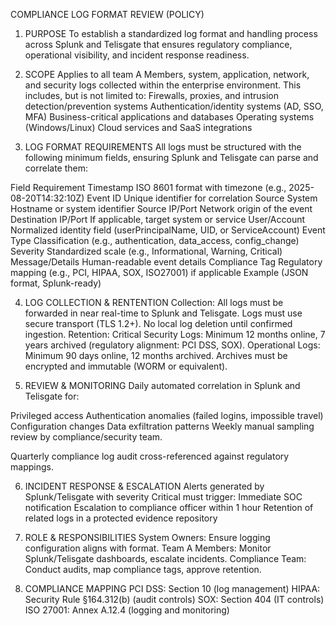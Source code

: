 COMPLIANCE LOG FORMAT REVIEW (POLICY)


1. PURPOSE
To establish a standardized log format and handling process across Splunk and Telisgate that ensures regulatory compliance, operational visibility, and incident response readiness.


2. SCOPE
Applies to all team A Members, system, application, network, and security logs collected within the enterprise environment. This includes, but is not limited to:
Firewalls, proxies, and intrusion detection/prevention systems
Authentication/identity systems (AD, SSO, MFA)
Business-critical applications and databases
Operating systems (Windows/Linux)
Cloud services and SaaS integrations


3. LOG FORMAT REQUIREMENTS
All logs must be structured with the following minimum fields, ensuring Splunk and Telisgate can parse and correlate them:

Field																									Requirement
Timestamp											ISO 8601 format with timezone (e.g., 2025-08-20T14:32:10Z)
Event ID											Unique identifier for correlation
Source System									Hostname or system identifier
Source IP/Port                Network origin of the event
Destination IP/Port           If applicable, target system or service
User/Account                  Normalized identity field (userPrincipalName, UID, or                                         ServiceAccount)
Event Type                    Classification (e.g., authentication, data_access,                                            config_change)
Severity                      Standardized scale (e.g., Informational, Warning, Critical)
Message/Details               Human-readable event details
Compliance Tag                Regulatory mapping (e.g., PCI, HIPAA, SOX, ISO27001) if                                       applicable Example (JSON format, Splunk-ready)


4. LOG COLLECTION & RENTENTION
Collection:
All logs must be forwarded in near real-time to Splunk and Telisgate.
Logs must use secure transport (TLS 1.2+).
No local log deletion until confirmed ingestion.
Retention:
Critical Security Logs: Minimum 12 months online, 7 years archived (regulatory alignment: PCI DSS, SOX).
Operational Logs: Minimum 90 days online, 12 months archived.
Archives must be encrypted and immutable (WORM or equivalent).


5. REVIEW & MONITORING
Daily automated correlation in Splunk and Telisgate for:

Privileged access
Authentication anomalies (failed logins, impossible travel)
Configuration changes
Data exfiltration patterns
Weekly manual sampling review by compliance/security team.

Quarterly compliance log audit cross-referenced against regulatory mappings.


6. INCIDENT RESPONSE & ESCALATION
Alerts generated by Splunk/Telisgate with severity Critical must trigger:
Immediate SOC notification
Escalation to compliance officer within 1 hour
Retention of related logs in a protected evidence repository


7. ROLE & RESPONSIBILITIES
System Owners: Ensure logging configuration aligns with format.
Team A Members: Monitor Splunk/Telisgate dashboards, escalate incidents.
Compliance Team: Conduct audits, map compliance tags, approve retention.


8. COMPLIANCE MAPPING
PCI DSS: Section 10 (log management)
HIPAA: Security Rule §164.312(b) (audit controls)
SOX: Section 404 (IT controls)
ISO 27001: Annex A.12.4 (logging and monitoring)


